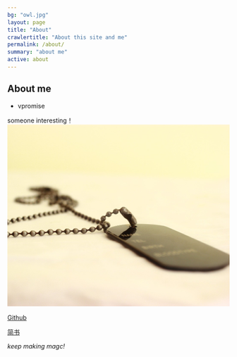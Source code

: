 ```yaml
---
bg: "owl.jpg"
layout: page
title: "About"
crawlertitle: "About this site and me"
permalink: /about/
summary: "about me"
active: about
---
```




About me
-----------------------------------------------------------------
- vpromise

someone interesting！
![vpromise](./assets/images/tag.jpg)


[Github](https://github.com/vpromisever)

[简书](https://www.jianshu.com/u/cf0e68109e57)

*keep making magc!*
